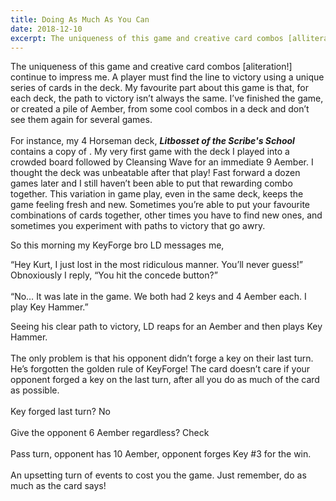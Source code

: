 ```yaml
---
title: Doing As Much As You Can
date: 2018-12-10
excerpt: The uniqueness of this game and creative card combos [alliteration!] continue to impress me. A player must find the line to victory using a unique series of cards in the deck. My favourite part about this game is that, for each deck, the path to victory isn’t always the same. I’ve finished the game, or created a pile of Aember, from some cool combos in a deck and don’t see them again for several games...
---
```

The uniqueness of this game and creative card combos [aliteration!] continue to impress me. A player must find the line to victory using a unique series of cards in the deck. My favourite part about this game is that, for each deck, the path to victory isn’t always the same. I’ve finished the game, or created a pile of Aember, from some cool combos in a deck and don’t see them again for several games.
<br/>
<br/>
For instance, my 4 Horseman deck, ***Litbosset of the Scribe's School*** contains a copy of <Card name="Cleansing Wave"/>. My very first game with the deck I played <Card name="Horseman of Pestilence"/> into a crowded board followed by Cleansing Wave for an immediate 9 Aember. I thought the deck was unbeatable after that play! Fast forward a dozen games later and I still haven’t been able to put that rewarding combo together. This variation in game play, even in the same deck, keeps the game feeling fresh and new. Sometimes you’re able to put your favourite combinations of cards together, other times you have to find new ones, and sometimes you experiment with paths to victory that go awry. 
<DeckList name="Litbosset of the Scribe's School"/>

So this morning my KeyForge bro LD messages me, 

<XCards :names="['Horseman of Pestilence','Cleansing Wave']"/>
“Hey Kurt, I just lost in the most ridiculous manner. You’ll never guess!”
Obnoxiously I reply, “You hit the concede button?”
<br/>
<br/>
“No… It was late in the game. We both had 2 keys and 4 Aember each. I play Key Hammer.”
<BigCard name="Key Hammer"/>

Seeing his clear path to victory, LD reaps for an Aember and then plays Key Hammer. 
<br/>
<br/>
The only problem is that his opponent didn’t forge a key on their last turn. He’s forgotten the golden rule of KeyForge! The card doesn’t care if your opponent forged a key on the last turn, after all you do as much of the card as possible.
<br/>
<br/>
Key forged last turn? No
<br/>
<br/>
Give the opponent 6 Aember regardless? Check
<br/>
<br/>
Pass turn, opponent has 10 Aember, opponent forges Key #3 for the win. 
<br/>
<br/>
An upsetting turn of events to cost you the game. Just remember, do as much as the card says! 
<br/>

